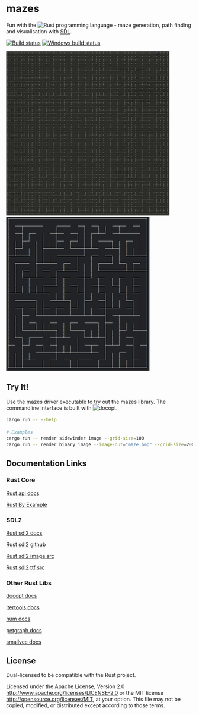 # mazes

Fun with the ![Rust](https://www.rust-lang.org/) programming language - maze generation, path finding and visualisation with [SDL](https://www.libsdl.org/).

[![Build status](https://api.travis-ci.org/enerqi/mazes.png)](https://travis-ci.org/enerqi/mazes)
[![Windows build status](https://ci.appveyor.com/api/projects/status/github/enerqi/mazes?svg=true)](https://ci.appveyor.com/project/enerqi/mazes)

![Basic Maze](resources/binary-tree.jpg)
![Sidewinder Maze](resources/sidewinder.jpg)



## Try It!

Use the mazes driver executable to try out the mazes library. The commandline interface is built with ![docopt](http://docopt.org/).

```bash
cargo run -- --help

# Examples
cargo run -- render sidewinder image --grid-size=100
cargo run -- render binary image --image-out="maze.bmp" --grid-size=200
```

## Documentation Links

### Rust Core

[Rust api docs](https://doc.rust-lang.org/std/)

[Rust By Example](http://rustbyexample.com/)

### SDL2

[Rust sdl2 docs](https://angrylawyer.github.io/rust-sdl2/sdl2/)

[Rust sdl2 github](https://github.com/AngryLawyer/rust-sdl2)

[Rust sdl2 image src](https://github.com/xsleonard/rust-sdl2_image/blob/master/src/sdl2_image/)

[Rust sdl2 ttf src](https://github.com/andelf/rust-sdl2_ttf/tree/master/src/sdl2_ttf)

### Other Rust Libs

[docopt docs](http://burntsushi.net/rustdoc/docopt/)

[itertools docs](https://bluss.github.io/rust-itertools/doc/itertools/index.html)

[num docs](https://rust-num.github.io/num/num/index.html)

[petgraph docs](https://bluss.github.io/petulant-avenger-graphlibrary/doc/petgraph/index.html)

[smallvec docs](http://doc.servo.org/smallvec/index.html)


## License

Dual-licensed to be compatible with the Rust project.

Licensed under the Apache License, Version 2.0 http://www.apache.org/licenses/LICENSE-2.0 or the MIT license http://opensource.org/licenses/MIT, at your option. This file may not be copied, modified, or distributed except according to those terms.
